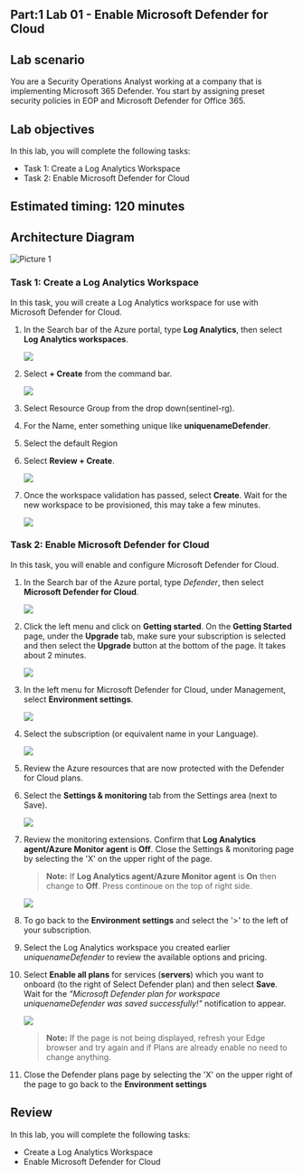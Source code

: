 ## Part:1 Lab 01 - Enable Microsoft Defender for Cloud

## Lab scenario
 You are a Security Operations Analyst working at a company that is implementing Microsoft 365 Defender. You start by assigning preset security policies in EOP and Microsoft Defender for Office 365.

## Lab objectives
In this lab, you will complete the following tasks:
- Task 1: Create a Log Analytics Workspace
- Task 2: Enable Microsoft Defender for Cloud
    
## Estimated timing: 120 minutes

## Architecture Diagram

  ![Picture 1](../media/part1lab01.png)

### Task 1: Create a Log Analytics Workspace

In this task, you will create a Log Analytics workspace for use with Microsoft Defender for Cloud.

1. In the Search bar of the Azure portal, type **Log Analytics**, then select **Log Analytics workspaces**.
   
   ![](../media/image8.png)

1. Select **+ Create** from the command bar.
    
   ![](../media/image9.png)

1. Select Resource Group from the drop down(sentinel-rg).

1. For the Name, enter something unique like **uniquenameDefender**.

1. Select the default Region 

1. Select **Review + Create**.

   ![](../media/image10.png)

1. Once the workspace validation has passed, select **Create**. Wait for the new workspace to be provisioned, this may take a few minutes.

   ![](../media/image11.png)

### Task 2: Enable Microsoft Defender for Cloud

In this task, you will enable and configure Microsoft Defender for Cloud.

1. In the Search bar of the Azure portal, type *Defender*, then select **Microsoft Defender for Cloud**.

   ![](../media/image1.png)

1. Click the left menu and click on **Getting started**. On the **Getting Started** page, under the **Upgrade** tab, make sure your subscription is selected and then select the **Upgrade** button at the bottom of the page. It takes about 2 minutes.

    ![](../media/image_60.png)

1. In the left menu for Microsoft Defender for Cloud, under Management, select **Environment settings**.

   ![](../media/image_1.png)
   
1. Select the subscription (or equivalent name in your Language). 

    ![](../media/image(4).png)

1. Review the Azure resources that are now protected with the Defender for Cloud plans.

1. Select the **Settings & monitoring** tab from the Settings area (next to Save).

   ![](../media/image_5.png)

1. Review the monitoring extensions. Confirm that **Log Analytics agent/Azure Monitor agent** is **Off**. Close the Settings & monitoring page by selecting the 'X' on the upper right of the page.
   > **Note:** If **Log Analytics agent/Azure 
 Monitor agent** is **On** then change to **Off**. Press continoue on the top of right side.

   ![](../media/image6.png)
    
1. To go back to the **Environment settings** and select the '>' to the left of your subscription.

1. Select the Log Analytics workspace you created earlier *uniquenameDefender* to review the available options and pricing.

1. Select **Enable all plans** for  services (**servers**) which you want to onboard (to the right of Select Defender plan) and then select **Save**. Wait for the *"Microsoft Defender plan for workspace uniquenameDefender was saved successfully!"* notification to appear.

   ![](../media/image_4.png)

   >**Note:** If the page is not being displayed, refresh your Edge browser and try again and if Plans are already enable no need to change anything.

1. Close the Defender plans page by selecting the 'X' on the upper right of the page to go back to the **Environment settings**

## Review
In this lab, you will complete the following tasks:
- Create a Log Analytics Workspace
- Enable Microsoft Defender for Cloud

